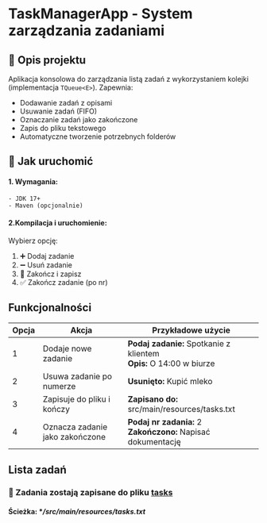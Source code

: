 # TaskManagerApp - System zarządzania zadaniami

## 📌 Opis projektu

Aplikacja konsolowa do zarządzania listą zadań z wykorzystaniem kolejki (implementacja `TQueue<E>`). Zapewnia:

- Dodawanie zadań z opisami
- Usuwanie zadań (FIFO)
- Oznaczanie zadań jako zakończone
- Zapis do pliku tekstowego
- Automatyczne tworzenie potrzebnych folderów

## 🚀 Jak uruchomić

#### 1. Wymagania:

    - JDK 17+
    - Maven (opcjonalnie)

#### 2.Kompilacja i uruchomienie:

Wybierz opcję:

1. ➕ Dodaj zadanie
2. ➖ Usuń zadanie
3. 💾 Zakończ i zapisz
4. ✅ Zakończ zadanie (po nr)

## Funkcjonalności

| Opcja | Akcja                           | Przykładowe użycie                                                       |
|-------|---------------------------------|--------------------------------------------------------------------------|
| 1     | Dodaje nowe zadanie             | **Podaj zadanie:** Spotkanie z klientem  <br> **Opis:** O 14:00 w biurze |
| 2     | Usuwa zadanie po numerze        | **Usunięto:** Kupić mleko                                                |
| 3     | Zapisuje do pliku i kończy      | **Zapisano do:** src/main/resources/tasks.txt                            |
| 4     | Oznacza zadanie jako zakończone | **Podaj nr zadania:** 2  <br> **Zakończono:** Napisać dokumentację       |


## Lista zadań  
### 💾 Zadania zostają zapisane do pliku [tasks](src/main/resources/tasks.txt)
#### Ścieżka: ****/src/main/resources/tasks.txt***